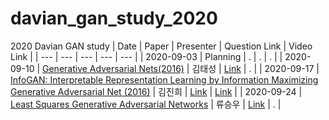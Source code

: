 # davian_gan_study_2020
2020 Davian GAN study 
| Date | Paper | Presenter | Question Link | Video Link |
| --- | --- | --- | --- | --- |
| 2020-09-03 | Planning | . | . | . |
| 2020-09-10 | [Generative Adversarial Nets(2016)](https://arxiv.org/abs/1406.2661) | 김태성 |  [Link](https://app.sli.do/event/nzuldkvv/live/questions ) | . |
| 2020-09-17 | [InfoGAN: Interpretable Representation Learning by Information Maximizing Generative Adversarial Net (2016)](https://arxiv.org/abs/1606.03657) | 김진희 | [Link](https://app.sli.do/event/jj6g1kxy) | [Link](https://drive.google.com/file/d/1-XTfhSOVQPcQYTUwr8VMKH7uQutvoIjJ/view?usp=sharing) |
| 2020-09-24 | [Least Squares Generative Adversarial Networks](https://arxiv.org/pdf/1611.04076.pdf) | 류승우 | [Link](https://app.sli.do/event/e2mhm1hj) | . |
